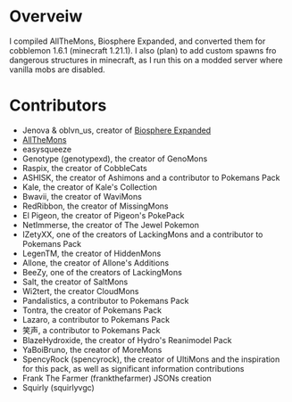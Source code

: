 # Overveiw
I compiled AllTheMons, Biosphere Expanded, and converted them for cobblemon 1.6.1 (minecraft 1.21.1). I also (plan) to add custom spawns fro dangerous structures in minecraft, as I run this on a modded server where vanilla mobs are disabled.

# Contributors
* Jenova & oblvn_us, creator of [Biosphere Expanded](https://modrinth.com/datapack/additional-cobblemon-spawn-compat/version/CBE-4.0)
* [AllTheMons](https://modrinth.com/datapack/allthemons)
* easysqueeze
* Genotype (genotypexd), the creator of GenoMons
* Raspix, the creator of CobbleCats
* ASHISK, the creator of Ashimons and a contributor to Pokemans Pack
* Kale, the creator of Kale's Collection
* Bwavii, the creator of WaviMons
* RedRibbon, the creator of MissingMons
* El Pigeon, the creator of Pigeon's PokePack
* NetImmerse, the creator of The Jewel Pokemon
* IZetyXX, one of the creators of LackingMons and a contributor to Pokemans Pack
* LegenTM, the creator of HiddenMons
* Allone, the creator of Allone's Additions
* BeeZy, one of the creators of LackingMons
* Salt, the creator of SaltMons
* Wi2tert, the creator CloudMons
* Pandalistics, a contributor to Pokemans Pack
* Tontra, the creator of Pokemans Pack
* Lazaro, a contributor to Pokemans Pack
* 笑声, a contributor to Pokemans Pack
* BlazeHydroxide, the creator of Hydro's Reanimodel Pack
* YaBoiBruno, the creator of MoreMons
* SpencyRock (spencyrock), the creator of UltiMons and the inspiration for this pack, as well as significant information contributions
* Frank The Farmer (frankthefarmer) JSONs creation
* Squirly (squirlyvgc)
